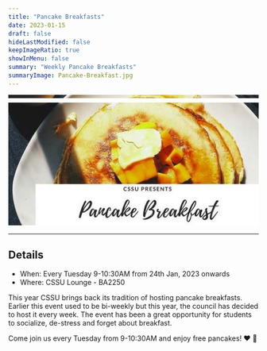 ```yaml
---
title: "Pancake Breakfasts"
date: 2023-01-15
draft: false
hideLastModified: false
keepImageRatio: true
showInMenu: false
summary: "Weekly Pancake Breakfasts"
summaryImage: Pancake-Breakfast.jpg
---
```


![Graphics](Pancake-Breakfast.jpg)

---

## Details

- When: Every Tuesday 9-10:30AM from 24th Jan, 2023 onwards
- Where: CSSU Lounge - BA2250

This year CSSU brings back its tradition of hosting pancake breakfasts. Earlier this event used to be bi-weekly but this year, the council has decided to host it every week. The event has been a great opportunity for students to socialize, de-stress and forget about breakfast.

Come join us every Tuesday from 9-10:30AM and enjoy free pancakes! ❤️ 🥞